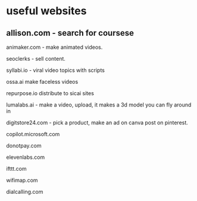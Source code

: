 
# useful websites



## allison.com - search for coursese



animaker.com - make animated videos. 

seoclerks - sell content. 




syllabi.io - viral video topics with scripts

ossa.ai make faceless videos

repurpose.io distribute to sicai sites 



lumalabs.ai - make a video, upload, it makes a 3d model you can fly around in 




digitstore24.com - pick a product, make an ad on canva post on pinterest. 


copilot.microsoft.com 



donotpay.com


elevenlabs.com


ifttt.com


wifimap.com

dialcalling.com 








